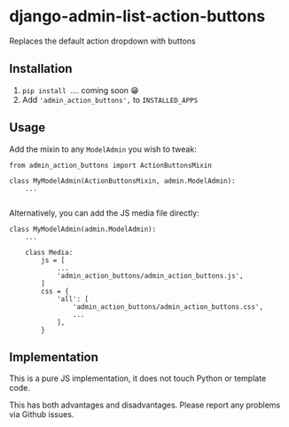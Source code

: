 # django-admin-list-action-buttons
Replaces the default action dropdown with buttons


## Installation

1. `pip install `.... coming soon :grin:
2. Add `'admin_action_buttons',` to `INSTALLED_APPS`


## Usage

Add the mixin to any `ModelAdmin` you wish to tweak:

```
from admin_action_buttons import ActionButtonsMixin

class MyModelAdmin(ActionButtonsMixin, admin.ModelAdmin):
    ...
    
```

Alternatively, you can add the JS media file directly:
```
class MyModelAdmin(admin.ModelAdmin):
    ...
    
    class Media:
        js = [
            ...
            'admin_action_buttons/admin_action_buttons.js',
        ]
        css = {
            'all': [
                'admin_action_buttons/admin_action_buttons.css',
                ...
            ],
        }
```

## Implementation

This is a pure JS implementation, it does not touch Python 
or template code. 

This has both advantages and disadvantages. Please report any 
problems via Github issues. 
 